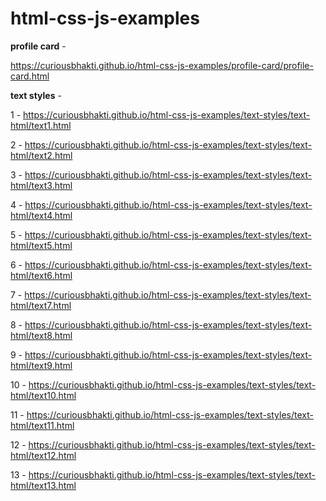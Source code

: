 # html-css-js-examples

**profile card** - 

https://curiousbhakti.github.io/html-css-js-examples/profile-card/profile-card.html


**text styles** - 

1 - https://curiousbhakti.github.io/html-css-js-examples/text-styles/text-html/text1.html

2 - https://curiousbhakti.github.io/html-css-js-examples/text-styles/text-html/text2.html

3 - https://curiousbhakti.github.io/html-css-js-examples/text-styles/text-html/text3.html

4 - https://curiousbhakti.github.io/html-css-js-examples/text-styles/text-html/text4.html

5 - https://curiousbhakti.github.io/html-css-js-examples/text-styles/text-html/text5.html

6 - https://curiousbhakti.github.io/html-css-js-examples/text-styles/text-html/text6.html

7 - https://curiousbhakti.github.io/html-css-js-examples/text-styles/text-html/text7.html

8 - https://curiousbhakti.github.io/html-css-js-examples/text-styles/text-html/text8.html

9 - https://curiousbhakti.github.io/html-css-js-examples/text-styles/text-html/text9.html

10 - https://curiousbhakti.github.io/html-css-js-examples/text-styles/text-html/text10.html

11 - https://curiousbhakti.github.io/html-css-js-examples/text-styles/text-html/text11.html

12 - https://curiousbhakti.github.io/html-css-js-examples/text-styles/text-html/text12.html

13 - https://curiousbhakti.github.io/html-css-js-examples/text-styles/text-html/text13.html
